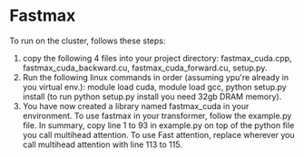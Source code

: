 # Fastmax
To run on the cluster, follows these steps:
1. copy the following 4 files into your project directory: fastmax_cuda.cpp, fastmax_cuda_backward.cu, fastmax_cuda_forward.cu, setup.py.
2. Run the following linux commands in order (assuming ypu're already in you virtual env.): module load cuda, module load gcc, python setup.py install (to run python setup.py install you need 32gb DRAM memory).
3. You have now created a library named fastmax_cuda in your environment. To use fastmax in your transformer, follow the example.py file. In summary, copy line 1 to 93 in example.py on top of the python file you call multihead attention. To use Fast attention, replace wherever you call multihead attention with line 113 to 115.
